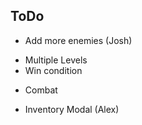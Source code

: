 ## ToDo

<!-- - Collisions (Josh) -->
- Add more enemies (Josh)
<!-- - Stats (Josh) -->
  <!-- - Global State (Alex) -->
  <!-- - Log System (Alex) -->

- Multiple Levels
- Win condition
<!-- - Lose condition -->
- Combat

- Inventory Modal (Alex)
